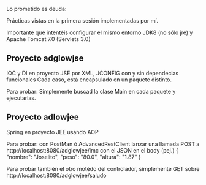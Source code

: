 Lo prometido es deuda: 

Prácticas vistas en la primera sesión implementadas por mí.

Importante que intentéis configurar el mismo entorno JDK8 (no sólo jre) y Apache Tomcat 7.0 (Servlets 3.0)

Proyecto adglowjse
------------------

IOC y DI en proyecto JSE por XML, JCONFIG con y sin dependecias funcionales
Cada caso, está encapsulado en un paquete distinto.

Para probar: Simplemente buscad la clase Main en cada paquete y ejecutarlas.

Proyecto adlowjee
-----------------

Spring en proyecto JEE usando AOP

Para probar: con PostMan ó AdvancedRestClient lanzar una llamada POST a http://localhost:8080/adglowjee/imc con el JSON en el body (pej.) 
{
  "nombre": "Joselito",
  "peso": "80.0",
  "altura": "1.87"
}

Para probar también el otro motédo del controlador, simplemente GET sobre http://localhost:8080/adglowjee/saludo


